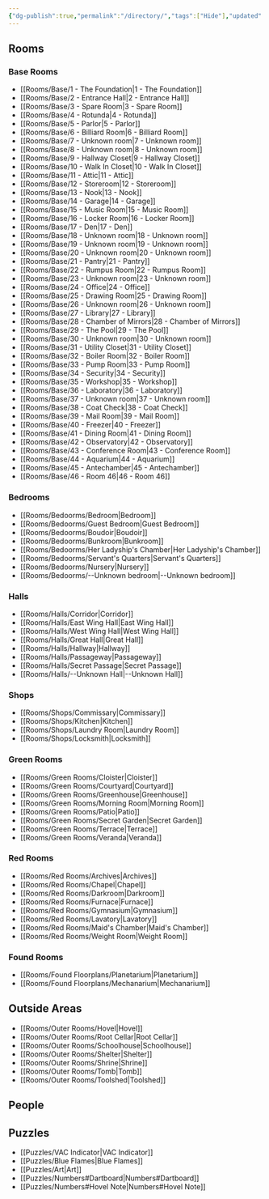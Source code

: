 ```yaml
---
{"dg-publish":true,"permalink":"/directory/","tags":["Hide"],"updated":"2025-04-12T14:57:21.125+01:00"}
---
```



## Rooms
### Base Rooms
- [[Rooms/Base/1 - The Foundation\|1 - The Foundation]]
- [[Rooms/Base/2 - Entrance Hall\|2 - Entrance Hall]]
- [[Rooms/Base/3 - Spare Room\|3 - Spare Room]]
- [[Rooms/Base/4 - Rotunda\|4 - Rotunda]]
- [[Rooms/Base/5 - Parlor\|5 - Parlor]]
- [[Rooms/Base/6 - Billiard Room\|6 - Billiard Room]]
- [[Rooms/Base/7 - Unknown room\|7 - Unknown room]]
- [[Rooms/Base/8 - Unknown room\|8 - Unknown room]]
- [[Rooms/Base/9 - Hallway Closet\|9 - Hallway Closet]]
- [[Rooms/Base/10 - Walk In Closet\|10 - Walk In Closet]]
- [[Rooms/Base/11 - Attic\|11 - Attic]]
- [[Rooms/Base/12 - Storeroom\|12 - Storeroom]]
- [[Rooms/Base/13 - Nook\|13 - Nook]]
- [[Rooms/Base/14 - Garage\|14 - Garage]]
- [[Rooms/Base/15 - Music Room\|15 - Music Room]]
- [[Rooms/Base/16 - Locker Room\|16 - Locker Room]]
- [[Rooms/Base/17 - Den\|17 - Den]]
- [[Rooms/Base/18 - Unknown room\|18 - Unknown room]]
- [[Rooms/Base/19 - Unknown room\|19 - Unknown room]]
- [[Rooms/Base/20 - Unknown room\|20 - Unknown room]]
- [[Rooms/Base/21 - Pantry\|21 - Pantry]]
- [[Rooms/Base/22 - Rumpus Room\|22 - Rumpus Room]]
- [[Rooms/Base/23 - Unknown room\|23 - Unknown room]]
- [[Rooms/Base/24 - Office\|24 - Office]]
- [[Rooms/Base/25 - Drawing Room\|25 - Drawing Room]]
- [[Rooms/Base/26 - Unknown room\|26 - Unknown room]]
- [[Rooms/Base/27 - Library\|27 - Library]]
- [[Rooms/Base/28 - Chamber of Mirrors\|28 - Chamber of Mirrors]]
- [[Rooms/Base/29 - The Pool\|29 - The Pool]]
- [[Rooms/Base/30 - Unknown room\|30 - Unknown room]]
- [[Rooms/Base/31 - Utility Closet\|31 - Utility Closet]]
- [[Rooms/Base/32 - Boiler Room\|32 - Boiler Room]]
- [[Rooms/Base/33 - Pump Room\|33 - Pump Room]]
- [[Rooms/Base/34 - Security\|34 - Security]]
- [[Rooms/Base/35 - Workshop\|35 - Workshop]]
- [[Rooms/Base/36 - Laboratory\|36 - Laboratory]]
- [[Rooms/Base/37 - Unknown room\|37 - Unknown room]]
- [[Rooms/Base/38 - Coat Check\|38 - Coat Check]]
- [[Rooms/Base/39 - Mail Room\|39 - Mail Room]]
- [[Rooms/Base/40 - Freezer\|40 - Freezer]]
- [[Rooms/Base/41 - Dining Room\|41 - Dining Room]]
- [[Rooms/Base/42 - Observatory\|42 - Observatory]]
- [[Rooms/Base/43 - Conference Room\|43 - Conference Room]]
- [[Rooms/Base/44 - Aquarium\|44 - Aquarium]]
- [[Rooms/Base/45 - Antechamber\|45 - Antechamber]]
- [[Rooms/Base/46 - Room 46\|46 - Room 46]]
### Bedrooms
- [[Rooms/Bedoorms/Bedroom\|Bedroom]]
- [[Rooms/Bedoorms/Guest Bedroom\|Guest Bedroom]]
- [[Rooms/Bedoorms/Boudoir\|Boudoir]]
- [[Rooms/Bedoorms/Bunkroom\|Bunkroom]]
- [[Rooms/Bedoorms/Her Ladyship's Chamber\|Her Ladyship's Chamber]]
- [[Rooms/Bedoorms/Servant's Quarters\|Servant's Quarters]]
- [[Rooms/Bedoorms/Nursery\|Nursery]]
- [[Rooms/Bedoorms/--Unknown bedroom\|--Unknown bedroom]]
### Halls
- [[Rooms/Halls/Corridor\|Corridor]]
- [[Rooms/Halls/East Wing Hall\|East Wing Hall]]
- [[Rooms/Halls/West Wing Hall\|West Wing Hall]]
- [[Rooms/Halls/Great Hall\|Great Hall]]
- [[Rooms/Halls/Hallway\|Hallway]]
- [[Rooms/Halls/Passageway\|Passageway]]
- [[Rooms/Halls/Secret Passage\|Secret Passage]]
- [[Rooms/Halls/--Unknown Hall\|--Unknown Hall]]
### Shops
- [[Rooms/Shops/Commissary\|Commissary]]
- [[Rooms/Shops/Kitchen\|Kitchen]]
- [[Rooms/Shops/Laundry Room\|Laundry Room]]
- [[Rooms/Shops/Locksmith\|Locksmith]]
### Green Rooms
- [[Rooms/Green Rooms/Cloister\|Cloister]]
- [[Rooms/Green Rooms/Courtyard\|Courtyard]]
- [[Rooms/Green Rooms/Greenhouse\|Greenhouse]]
- [[Rooms/Green Rooms/Morning Room\|Morning Room]]
- [[Rooms/Green Rooms/Patio\|Patio]]
- [[Rooms/Green Rooms/Secret Garden\|Secret Garden]]
- [[Rooms/Green Rooms/Terrace\|Terrace]]
- [[Rooms/Green Rooms/Veranda\|Veranda]]
### Red Rooms
- [[Rooms/Red Rooms/Archives\|Archives]]
- [[Rooms/Red Rooms/Chapel\|Chapel]]
- [[Rooms/Red Rooms/Darkroom\|Darkroom]]
- [[Rooms/Red Rooms/Furnace\|Furnace]]
- [[Rooms/Red Rooms/Gymnasium\|Gymnasium]]
- [[Rooms/Red Rooms/Lavatory\|Lavatory]]
- [[Rooms/Red Rooms/Maid's Chamber\|Maid's Chamber]]
- [[Rooms/Red Rooms/Weight Room\|Weight Room]]
### Found Rooms
- [[Rooms/Found Floorplans/Planetarium\|Planetarium]]
- [[Rooms/Found Floorplans/Mechanarium\|Mechanarium]]
## Outside Areas
- [[Rooms/Outer Rooms/Hovel\|Hovel]]
- [[Rooms/Outer Rooms/Root Cellar\|Root Cellar]]
- [[Rooms/Outer Rooms/Schoolhouse\|Schoolhouse]]
- [[Rooms/Outer Rooms/Shelter\|Shelter]]
- [[Rooms/Outer Rooms/Shrine\|Shrine]]
- [[Rooms/Outer Rooms/Tomb\|Tomb]]
- [[Rooms/Outer Rooms/Toolshed\|Toolshed]]
## People
## Puzzles
- [[Puzzles/VAC Indicator\|VAC Indicator]]
- [[Puzzles/Blue Flames\|Blue Flames]]
- [[Puzzles/Art\|Art]]
- [[Puzzles/Numbers#Dartboard\|Numbers#Dartboard]]
- [[Puzzles/Numbers#Hovel Note\|Numbers#Hovel Note]]